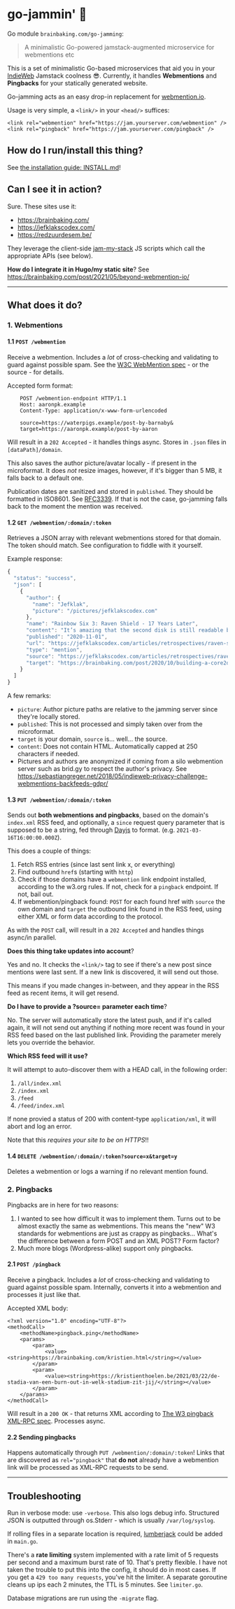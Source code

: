 # go-jammin' 🥞

Go module `brainbaking.com/go-jamming`:

> A minimalistic Go-powered jamstack-augmented microservice for webmentions etc

This is a set of minimalistic Go-based microservices that aid you in your [IndieWeb](https://indieweb.org/) Jamstack coolness 😎. Currently, it handles **Webmentions** and **Pingbacks** for your statically generated website.

Go-jamming acts as an easy drop-in replacement for [webmention.io](https://webmention.io).

Usage is very simple, a `<link/>` in your `<head/>` suffices:

```
<link rel="webmention" href="https://jam.yourserver.com/webmention" />
<link rel="pingback" href="https://jam.yourserver.com/pingback" />
```

## How do I run/install this thing?

See [the installation guide: INSTALL.md](https://github.com/wgroeneveld/go-jamming/blob/master/INSTALL.md)!

## Can I see it in action?

Sure. These sites use it:

- https://brainbaking.com/
- https://jefklakscodex.com/
- https://redzuurdesem.be/

They leverage the client-side [jam-my-stack](https://github.com/wgroeneveld/jam-my-stack) JS scripts which call the appropriate APIs (see below). 

**How do I integrate it in Hugo/my static site**? See https://brainbaking.com/post/2021/05/beyond-webmention-io/

---

## What does it do?

### 1. Webmentions

#### 1.1 `POST /webmention`

Receive a webmention. Includes a _lot_ of cross-checking and validating to guard against possible spam. See the [W3C WebMention spec](https://www.w3.org/TR/webmention/#sender-notifies-receiver) - or the source - for details.

Accepted form format: 

```
    POST /webmention-endpoint HTTP/1.1
    Host: aaronpk.example
    Content-Type: application/x-www-form-urlencoded

    source=https://waterpigs.example/post-by-barnaby&
    target=https://aaronpk.example/post-by-aaron
```

Will result in a `202 Accepted` - it handles things async. Stores in `.json` files in `[dataPath]/domain`. 

This also saves the author picture/avatar locally - if present in the microformat. It does _not_ resize images, however, if it's bigger than 5 MB, it falls back to a default one. 

Publication dates are sanitized and stored in `published`. They should be formatted in ISO8601. See [RFC3339](https://www.ietf.org/rfc/rfc3339.txt). 
If that is not the case, go-jamming falls back to the moment the mention was received. 

#### 1.2 `GET /webmention/:domain/:token`

Retrieves a JSON array with relevant webmentions stored for that domain. The token should match. See configuration to fiddle with it yourself. 

Example response:

```js
{
  "status": "success",
  "json": [
    {
      "author": {
        "name": "Jefklak",
        "picture": "/pictures/jefklakscodex.com"
      },
      "name": "Rainbow Six 3: Raven Shield - 17 Years Later",
      "content": "It’s amazing that the second disk is still readable by my Retro WinXP machine. It has been heavily abused in 2003 and the years after that. Rainbow Six' third installment, Raven Shield (or simply RvS), is quite a departure from the crude looking Rogu...",
      "published": "2020-11-01",
      "url": "https://jefklakscodex.com/articles/retrospectives/raven-shield-17-years-later/",
      "type": "mention",
      "source": "https://jefklakscodex.com/articles/retrospectives/raven-shield-17-years-later/",
      "target": "https://brainbaking.com/post/2020/10/building-a-core2duo-winxp-retro-pc/"
    }
  ]
}
```

A few remarks:

- `picture`: Author picture paths are relative to the jamming server since they're locally stored. 
- `published`: This is not processed and simply taken over from the microformat.
- `target` is your domain, `source` is... well... the source. 
- `content`: Does not contain HTML. Automatically capped at 250 characters if needed.
- Pictures and authors are anonymized if coming from a silo webmention server such as brid.gy to respect the author's privacy. See https://sebastiangreger.net/2018/05/indieweb-privacy-challenge-webmentions-backfeeds-gdpr/

#### 1.3 `PUT /webmention/:domain/:token`

Sends out **both webmentions and pingbacks**, based on the domain's `index.xml` RSS feed, and optionally, a `since` request query parameter that is supposed to be a string, fed through [Dayjs](https://day.js.org/) to format. (e.g. `2021-03-16T16:00:00.000Z`). 

This does a couple of things:

1. Fetch RSS entries (since last sent link x, or everything)
2. Find outbound `href`s (starting with `http`)
3. Check if those domains have a `webmention` link endpoint installed, according to the w3.org rules. If not, check for a `pingback` endpoint. If not, bail out.
4. If webmention/pingback found: `POST` for each found href with `source` the own domain and `target` the outbound link found in the RSS feed, using either XML or form data according to the protocol. 

As with the `POST` call, will result in a `202 Accepted` and handles things async/in parallel. 

**Does this thing take updates into account**?

Yes and no. It checks the `<link/>` tag to see if there's a new post since mentions were last sent. If a new link is discovered, it will send out those. 

This means if you made changes in-between, and they appear in the RSS feed as recent items, it will get resend. 

**Do I have to provide a ?source= parameter each time**?

No. The server will automatically store the latest push, and if it's called again, it will not send out anything if nothing more recent was found in your RSS feed based on the last published link. Providing the parameter merely lets you override the behavior.

**Which RSS feed will it use?**

It will attempt to auto-discover them with a HEAD call, in the following order:

1. `/all/index.xml`
2. `/index.xml`
3. `/feed`
4. `/feed/index.xml`

If none provied a status of 200 with content-type `application/xml`, it will abort and log an error. 

Note that this _requires your site to be on HTTPS_!! 

#### 1.4 `DELETE /webmention/:domain/:token?source=x&target=y`

Deletes a webmention or logs a warning if no relevant mention found. 

### 2. Pingbacks

Pingbacks are in here for two reasons:

1. I wanted to see how difficult it was to implement them. Turns out to be almost exactly the same as webmentions. This means the "new" W3 standards for webmentions are just as crappy as pingbacks... What's the difference between a form POST and an XML POST? Form factor?
2. Much more blogs (Wordpress-alike) support only pingbacks. 

#### 2.1 `POST /pingback`

Receive a pingback. Includes a _lot_ of cross-checking and validating to guard against possible spam. Internally, converts it into a webmention and processes it just like that.

Accepted XML body: 

```
<?xml version="1.0" encoding="UTF-8"?>
<methodCall>
    <methodName>pingback.ping</methodName>
    <params>
        <param>
            <value><string>https://brainbaking.com/kristien.html</string></value>
        </param>
        <param>
            <value><string>https://kristienthoelen.be/2021/03/22/de-stadia-van-een-burn-out-in-welk-stadium-zit-jij/</string></value>
        </param>
    </params>
</methodCall>
```

Will result in a `200 OK` - that returns XML according to [The W3 pingback XML-RPC spec](https://www.hixie.ch/specs/pingback/pingback#refsXMLRPC). Processes async. 

#### 2.2 Sending pingbacks

Happens automatically through `PUT /webmention/:domain/:token`! Links that are discovered as `rel="pingback"` that **do not** already have a webmention link will be processed as XML-RPC requests to be send. 

---

## Troubleshooting

Run in verbose mode: use `-verbose`. This also logs debug info. Structured JSON is outputted through os.Stderr - which is usually `/var/log/syslog`. 

If rolling files in a separate location is required, [lumberjack](https://github.com/natefinch/lumberjack) could be added in `main.go`.

There's a **rate limiting** system implemented with a rate limit of 5 requests per second and a maximum burst rate of 10. 
That's pretty flexible. I have not taken the trouble to put this into the config, it should do in most cases. If you get a `429 too many requests`, you've hit the limiter. 
A separate goroutine cleans up ips each 2 minutes, the TTL is 5 minutes. See `limiter.go`. 

Database migrations are run using the `-migrate` flag. 
